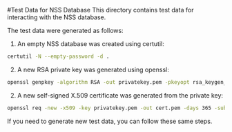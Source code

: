 #Test Data for NSS Database
This directory contains test data for interacting with the NSS database.

The test data were generated as follows:

1. An empty NSS database was created using certutil:

```bash
certutil -N --empty-password -d .
```

2. A new RSA private key was generated using openssl:

```bash
openssl genpkey -algorithm RSA -out privatekey.pem -pkeyopt rsa_keygen_bits:2048
```

2. A new self-signed X.509 certificate was generated from the private key:

```bash
openssl req -new -x509 -key privatekey.pem -out cert.pem -days 365 -subj "/C=FR/L=Paris/O=Massa Labs/OU=Inno team/CN=testing nss"
```

If you need to generate new test data, you can follow these same steps.